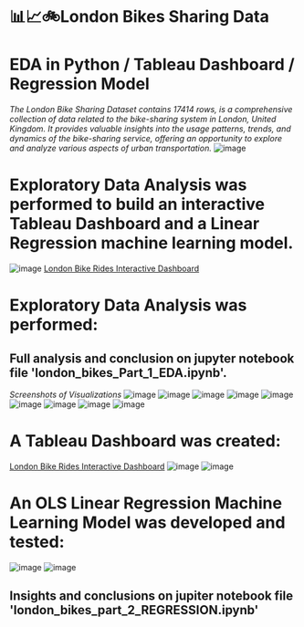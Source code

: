 # :bar_chart::chart_with_upwards_trend::bike:London Bikes Sharing Data 
# EDA in Python  / Tableau Dashboard / Regression Model
*The London Bike Sharing Dataset contains 17414 rows, is a comprehensive collection of data related to the bike-sharing system in London, United Kingdom. It provides valuable insights into the usage patterns, trends, and dynamics of the bike-sharing service, offering an opportunity to explore and analyze various aspects of urban transportation.* 
![image](https://github.com/FedeMaguire/London-Bikes-Sharing-EDA-Tableau-Regression-Model/blob/main/screenshots/1_PeK0AQROOHY6MzXztslotA.jpg?raw=true)
# Exploratory Data Analysis was performed to build an interactive Tableau Dashboard and  a Linear Regression machine learning model.
![image](https://github.com/FedeMaguire/London-Bikes-Sharing-EDA-Tableau-Regression-Model/blob/main/screenshots/Screenshot%202023-11-25%20162857.jpg?raw=true)
[London Bike Rides Interactive Dashboard](https://public.tableau.com/app/profile/federico.maguire/viz/LondonBikeRidesInteractiveDashboard_17006937338830/Dashboard1)
# Exploratory Data Analysis was performed:
## Full analysis and conclusion on jupyter notebook file 'london_bikes_Part_1_EDA.ipynb'.
*Screenshots of Visualizations*
![image](https://github.com/FedeMaguire/London-Bikes-Sharing-EDA-Tableau-Regression-Model/blob/main/screenshots/Screenshot%202023-11-25%20163016.jpg?raw=true)
![image](https://github.com/FedeMaguire/London-Bikes-Sharing-EDA-Tableau-Regression-Model/blob/main/screenshots/Screenshot%202023-11-25%20163052.jpg?raw=true)
![image](https://github.com/FedeMaguire/London-Bikes-Sharing-EDA-Tableau-Regression-Model/blob/main/screenshots/Screenshot%202023-11-25%20163108.jpg?raw=true)
![image](https://github.com/FedeMaguire/London-Bikes-Sharing-EDA-Tableau-Regression-Model/blob/main/screenshots/Screenshot%202023-11-25%20163152.jpg?raw=true)
![image](https://github.com/FedeMaguire/London-Bikes-Sharing-EDA-Tableau-Regression-Model/blob/main/screenshots/Screenshot%202023-11-25%20163219.jpg?raw=true)
![image](https://github.com/FedeMaguire/London-Bikes-Sharing-EDA-Tableau-Regression-Model/blob/main/screenshots/Screenshot%202023-11-25%20163258.jpg?raw=true)
![image](https://github.com/FedeMaguire/London-Bikes-Sharing-EDA-Tableau-Regression-Model/blob/main/screenshots/Screenshot%202023-11-25%20163329.jpg?raw=true)
![image](https://github.com/FedeMaguire/London-Bikes-Sharing-EDA-Tableau-Regression-Model/blob/main/screenshots/Screenshot%202023-11-25%20163346.jpg?raw=true)
![image](https://github.com/FedeMaguire/London-Bikes-Sharing-EDA-Tableau-Regression-Model/blob/main/screenshots/Screenshot%202023-11-25%20163413.jpg?raw=true)
# A Tableau Dashboard was created:
[London Bike Rides Interactive Dashboard](https://public.tableau.com/app/profile/federico.maguire/viz/LondonBikeRidesInteractiveDashboard_17006937338830/Dashboard1)
![image](https://github.com/FedeMaguire/London-Bikes-Sharing-EDA-Tableau-Regression-Model/blob/main/screenshots/Screenshot%202023-11-25%20162811.jpg?raw=true)
![image](https://github.com/FedeMaguire/London-Bikes-Sharing-EDA-Tableau-Regression-Model/blob/main/screenshots/Screenshot%202023-11-25%20162857.jpg?raw=true)
# An OLS Linear Regression Machine Learning Model was developed and tested:
![image](https://github.com/FedeMaguire/London-Bikes-Sharing-EDA-Tableau-Regression-Model/blob/main/screenshots/Screenshot%202023-11-25%20163452.jpg?raw=true)
![image](https://github.com/FedeMaguire/London-Bikes-Sharing-EDA-Tableau-Regression-Model/blob/main/screenshots/Screenshot%202023-11-25%20163531.jpg?raw=true)
## Insights and conclusions on jupiter notebook file 'london_bikes_part_2_REGRESSION.ipynb'
